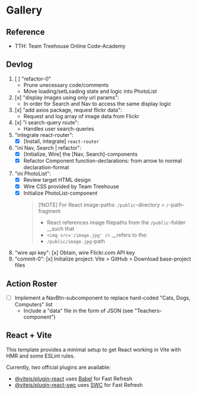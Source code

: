 

# Gallery

## Reference
- TTH: Team Treehouse Online Code-Academy

## Devlog
1. [ ] "refactor-0"
   - Prune unecessary code/comments
   - Move loading/setLoading state and logic into PhotoList
1. [x] "display images using only url params":
   - In order for Search and Nav to access the same display logic
1. [x] "add axios package, request flickr data":
   - Request and log array of image data from Flickr
1. [x] "i search-query route":
   - Handles user search-queries
1. "integrate react-router":
   - [x] [Install, integrate] `react-router`
1. "ini Nav, Search | refactor":
   - [x] [Initialize, Wire] the [Nav, Search]-components
   - [x] Refactor Component function-declarations: from arrow to normal declaration-format
1. "ini PhotoList":
   - [x] Review target HTML design
   - [x] Wire CSS provided by Team Treehouse
   - [x] Initialize PhotoList-component
      > [!NOTE] For React image-paths: `/public`-directory = `/`-path-fragment
      > - React references image filepaths from the `/public`-folder __such that
      > - `<img src='/image.jpg' />` __refers to the:
      > - `/public/image.jpg`-path
1. "wire api key": [x] Obtain, wire Flickr.com API key
1. "commit-0": [x] Initialize project: Vite > GitHub > Download base-project files

## Action Roster
- [ ] Implement a NavBtn-subcomponent to replace hard-coded "Cats, Dogs, Computers" list
   - Include a "data" file in the form of JSON (see "Teachers-component")

## React + Vite

This template provides a minimal setup to get React working in Vite with HMR and some ESLint rules.

Currently, two official plugins are available:

- [@vitejs/plugin-react](https://github.com/vitejs/vite-plugin-react/blob/main/packages/plugin-react/README.md) uses [Babel](https://babeljs.io/) for Fast Refresh
- [@vitejs/plugin-react-swc](https://github.com/vitejs/vite-plugin-react-swc) uses [SWC](https://swc.rs/) for Fast Refresh

